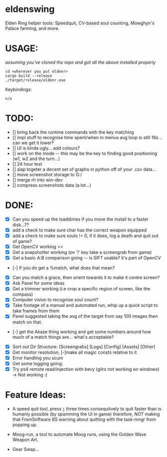 # eldenswing

Elden Ring helper tools: Speedquit, CV-based soul counting, Mowghyn's Palace farming, and more.

# USAGE:

_assuming you've cloned the repo and got all the above installed properly_

```
cd <wherever you put eldenr>
cargo build --release
./target/release/eldenr.exe

```

Keybindings:

```
n/a
```

# TODO:

- [] bring back the runtime commands with the key matching
- [] impl stuff to recognise time spent/when in menus avg loop is still 16s .. can we get it lower?
- [] UI is kinda ugly... add colours?
- [] work on the mode -- this may be the key to finding good positioning (w1, w2 and the turn...)
- [] 24 hour test
- [] slap togeter a decent set of graphs in python off of your .csv data...
- [] move screenshot storage to G:/
- [] merge rh into win-dev
- [] compress screenshots data (a lot...)

# DONE:

- [x] Can you speed up the loaddimes if you move the install to a faster disk...??
- [x] add a check to make sure char has the correct weapon equipped
- [x] add a check to make sure souls != 0, if it does, log a death and quit out of game?
- [x] Get OpenCV working ><
- [x] Get a snapshotter working (on 'l' key take a screengrab from game)
- [x] Get a basic A:B comparison going -- is SIFT usable? it's part of OpenCV
- [-] if you do get a %match, what does that mean?
- [x] Can you match a grace, then orient towards it to make it centre screen?
- [x] Ask Pavel for some ideas
- [x] Get a trimmer working (i.e crop a specific region of screen, like the compass)
- [x] Computer vision to recognise soul count?
- [x] Take footage of a manual and automated run, whip up a quick script to take frames from them
- [x] Pavel suggested taking the avg of the target from say 100 images then match on that.
- [-] get the Akaze thing working and get some numbers around how much of a match things are... what's acceptable?
- [x] Sort out Dir Structure: [Screengrabs] [Logs] [Config] [Assets] [Other]
- [x] Get monitor resolution, [-]make all magic consts relative to it
- [x] Error handling you scum
- [x] Get some logging going:
- [x] Try ps4 remote read/injection with bevy (gilrs not working on windows) -> Not working :(

# Feature Ideas:

- A speed quit tool, press `j` three times consequitvely to quit faster than is humanly possible (by spamming the UI in game) therefore, _NOT_ making that FromSoftware BS warning about quitting with the task-mngr from popping up.

- Moog-run, a tool to automate Moog runs, using the Golden Wave Weapon Art.

- Gear Swap...
